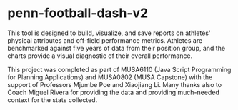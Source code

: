 # penn-football-dash-v2
 
This tool is designed to build, visualize, and save reports on athletes' physical attributes and off-field performance metrics. Athletes are benchmarked against five years of data from their position group, and the charts provide a visual diagnostic of their overall performance.

This project was completed as part of MUSA6110 (Java Script Programming for Planning Applications) and MUSA0802 (MUSA Capstone) with the support of Professors Mjumbe Poe and Xiaojiang Li. Many thanks also to Coach Miguel Rivera for providing the data and providing much-needed context for the stats collected. 
